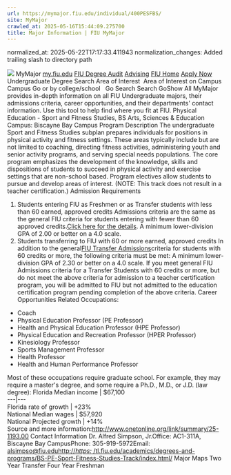 ```yaml
---
url: https://mymajor.fiu.edu/individual/400PESFBS/
site: MyMajor
crawled_at: 2025-05-16T15:44:09.275700
title: Major Information | FIU MyMajor
---
```

normalized_at: 2025-05-22T17:17:33.411943
normalization_changes: Added trailing slash to directory path

![](https://mymajor.fiu.edu/assets/logo-T4VPR2BI.png)
MyMajor
[my.fiu.edu](https://my.fiu.edu/)
[FIU Degree Audit](https://dasa.fiu.edu/all-departments/advising/panther-success-hub/panther-degree-audit/)
[Advising](https://advising.fiu.edu)
[FIU Home](https://www.fiu.edu/)
[Apply Now](https://admissions.fiu.edu/)
Undergraduate Degree Search
Area of Interest
​
Area of Interest
on
Campus
​
Campus
Go
or by college/school
​
​
Go
Search
Search
GoShow All
MyMajor provides in-depth information on all FIU Undergraduate majors, their admissions criteria, career opportunities, and their departments' contact information. Use this tool to help find where you fit at FIU.
Physical Education - Sport and Fitness Studies,
BS
Arts, Sciences & Education
Campus:
Biscayne Bay Campus
Program Description
The undergraduate Sport and Fitness Studies subplan prepares individuals for positions in physical activity and fitness settings. These areas typically include but are not limited to coaching, directing fitness activities, administering youth and senior activity programs, and serving special needs populations. The core program emphasizes the development of the knowledge, skills and dispositions of students to succeed in physical activity and exercise settings that are non-school based. Program electives allow students to pursue and develop areas of interest. (NOTE: This track does not result in a teacher certification.)
Admission Requirements
1. Students entering FIU as Freshmen or as Transfer students with less than 60 earned, approved credits
Admissions criteria are the same as the general FIU criteria for students entering with fewer than 60 approved credits.[Click here for the details](http://admissions.fiu.edu/apply/freshman/).
A minimum lower-division GPA of 2.00 or better on a 4.0 scale.
2. Students transferring to FIU with 60 or more earned, approved credits
In addition to the general[FIU Transfer Admissions](http://admissions.fiu.edu/apply/transfer/)criteria for students with 60 credits or more, the following criteria must be met:
A minimum lower-division GPA of 2.30 or better on a 4.0 scale.
If you meet general FIU Admissions criteria for a Transfer Students with 60 credits or more, but do not meet the above criteria for admission to a teacher certification program, you will be admitted to FIU but not admitted to the education certification program pending completion of the above criteria.
Career Opportunities
Related Occupations:
  * Coach
  * Physical Education Professor (PE Professor)
  * Health and Physical Education Professor (HPE Professor)
  * Physical Education and Recreation Professor (HPER Professor)
  * Kinesiology Professor
  * Sports Management Professor
  * Health Professor
  * Health and Human Performance Professor


Most of these occupations require graduate school. For example, they may require a master's degree, and some require a Ph.D., M.D., or J.D. (law degree):
Florida Median income | $67,100  
---|---  
Florida rate of growth | +23%  
National Median wages | $57,920  
National Projected growth | +14%  
Source and more information:<http://www.onetonline.org/link/summary/25-1193.00>
Contact Information
Dr. Alfred Simpson, Jr.Office: AC1-311A, Biscayne Bay CampusPhone: 305-919-5972Email: alsimpso@fiu.edu[http://_https:_ /tl.fiu.edu/academics/degrees-and-programs/BS-PE-Sport-Fitness-Studies-Track/index.html/](http://https//tl.fiu.edu/academics/degrees-and-programs/BS-PE-Sport-Fitness-Studies-Track/index.html/)
Major Maps
Two Year Transfer
Four Year Freshman

